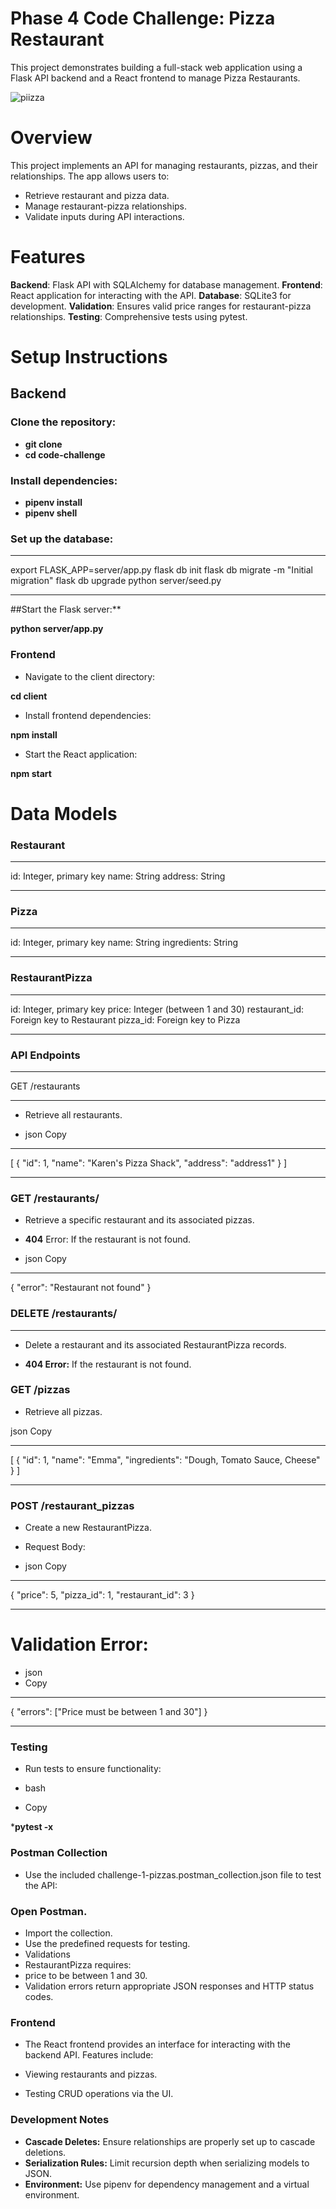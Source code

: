 # Phase 4 Code Challenge: Pizza Restaurant

This project demonstrates building a full-stack web application using a Flask API backend and a React frontend to manage Pizza Restaurants.

![piizza](https://github.com/user-attachments/assets/f74d1a89-2b17-48ce-b398-69035c4d8f99)
# Overview
This project implements an API for managing restaurants, pizzas, and their relationships. The app allows users to:

- Retrieve restaurant and pizza data.
- Manage restaurant-pizza relationships.
- Validate inputs during API interactions.

# Features
**Backend**: Flask API with SQLAlchemy for database management.
**Frontend**: React application for interacting with the API.
**Database**: SQLite3 for development.
**Validation**: Ensures valid price ranges for restaurant-pizza relationships.
**Testing**: Comprehensive tests using pytest.

# Setup Instructions
## Backend
### Clone the repository:

- **git clone <repository-url>**
- **cd code-challenge**

### Install dependencies:

- **pipenv install**
- **pipenv shell**

### Set up the database:

***
export FLASK_APP=server/app.py
flask db init
flask db migrate -m "Initial migration"
flask db upgrade
python server/seed.py
***
##Start the Flask server:**

**python server/app.py**

### Frontend
- Navigate to the client directory:

**cd client**
- Install frontend dependencies:

**npm install**
- Start the React application:

**npm start**


# Data Models
### Restaurant
***
id: Integer, primary key
name: String
address: String
***
### Pizza
***
id: Integer, primary key
name: String
ingredients: String
****

### RestaurantPizza
***
id: Integer, primary key
price: Integer (between 1 and 30)
restaurant_id: Foreign key to Restaurant
pizza_id: Foreign key to Pizza
***

### API Endpoints
***
GET /restaurants
***
- Retrieve all restaurants.

- json
Copy
***
[
  {
    "id": 1,
    "name": "Karen's Pizza Shack",
    "address": "address1"
  }
]
***
### GET /restaurants/<id>
- Retrieve a specific restaurant and its associated pizzas.

- **404** Error: If the restaurant is not found.
- json
Copy
***
{
  "error": "Restaurant not found"
}
### DELETE /restaurants/<id>
***
- Delete a restaurant and its associated RestaurantPizza records.

- **404 Error:** If the restaurant is not found.
### GET /pizzas
- Retrieve all pizzas.

json
Copy
***
[
  {
    "id": 1,
    "name": "Emma",
    "ingredients": "Dough, Tomato Sauce, Cheese"
  }
]
***
### POST /restaurant_pizzas
- Create a new RestaurantPizza.

- Request Body:
- json
Copy
***
{
  "price": 5,
  "pizza_id": 1,
  "restaurant_id": 3
}
***
# Validation Error:
- json
- Copy
***
{
  "errors": ["Price must be between 1 and 30"]
}
***
### Testing
- Run tests to ensure functionality:

- bash
- Copy

***pytest -x**

### Postman Collection
- Use the included challenge-1-pizzas.postman_collection.json file to test the API:

### Open Postman.
- Import the collection.
- Use the predefined requests for testing.
- Validations
- RestaurantPizza requires:
- price to be between 1 and 30.
- Validation errors return appropriate JSON responses and HTTP status codes.
### Frontend
- The React frontend provides an interface for interacting with the backend API. Features include:

- Viewing restaurants and pizzas.
- Testing CRUD operations via the UI.
### Development Notes
- **Cascade Deletes:** Ensure relationships are properly set up to cascade deletions.
- **Serialization Rules:** Limit recursion depth when serializing models to JSON.
- **Environment:** Use pipenv for dependency management and a virtual environment.
